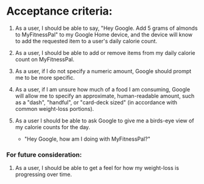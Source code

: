 # Acceptance criteria:

1. As a user, I should be able to say, "Hey Google. Add 5 grams of almonds to MyFitnessPal" to my Google Home device, and the device will know to add the requested item to a user's daily calorie count.

1. As a user, I should be able to add or remove items from my daily calorie count on MyFitnessPal.

1. As a user, if I do not specify a numeric amount, Google should prompt me to be more specific.

1. As a user, if I am unsure how much of a food I am consuming, Google will allow me to specify an approximate, human-readable amount, such as a "dash", "handful", or "card-deck sized" (in accordance with common weight-loss portions).

1. As a user I should be able to ask Google to give me a birds-eye view of my calorie counts for the day.
    - "Hey Google, how am I doing with MyFitnessPal?"

### For future consideration:

1. As a user, I should be able to get a feel for how my weight-loss is progressing over time.